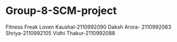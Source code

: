 # Group-8-SCM-project
Fitness Freak
Loven Kaushal-2110992090
Daksh Arora- 2110992083
Shriya-2110992105
Vidhi Thakur-2110992088

